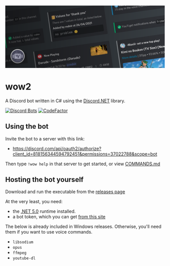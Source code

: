 <p align="center"><img src="Assets/banner.png"></p>

# wow2
A Discord bot written in C# using the [Discord.NET](https://github.com/discord-net/Discord.Net) library.

[![Discord Bots](https://top.gg/api/widget/status/818156344594792451.svg)](https://top.gg/bot/818156344594792451)
[![CodeFactor](https://www.codefactor.io/repository/github/rednir/wow2/badge/master)](https://www.codefactor.io/repository/github/rednir/wow2/overview/master)

## Using the bot
Invite the bot to a server with this link:
 - https://discord.com/api/oauth2/authorize?client_id=818156344594792451&permissions=37022788&scope=bot

Then type `!wow help` in that server to get started, or view [COMMANDS.md](COMMANDS.md)

## Hosting the bot yourself
Download and run the executable from the [releases page](https://github.com/rednir/wow2/releases/)

At the very least, you need:
 - the [.NET 5.0](https://dotnet.microsoft.com/download) runtime installed.
 - a bot token, which you can get [from this site](https://discord.com/developers/applications)

The below is already included in Windows releases. Otherwise, you'll need them if you want to use voice commands.
 - `libsodium`
 - `opus`
 - `ffmpeg`
 - `youtube-dl`
